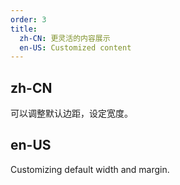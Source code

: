 ```yaml
---
order: 3
title:
  zh-CN: 更灵活的内容展示
  en-US: Customized content
---
```


## zh-CN

可以调整默认边距，设定宽度。

## en-US

Customizing default width and margin.